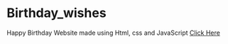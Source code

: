 # Birthday_wishes
Happy Birthday Website made using Html, css and JavaScript
<a href="https://Shibam16.me/Birthday_wishes/?name=Shibam" target="blank">Click Here</a>
